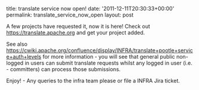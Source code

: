 title: translate service now open!
date: '2011-12-11T20:30:33+00:00'
permalink: translate_service_now_open
layout: post

<p>

A few projects have requested it, now it is here! Check out <a href="https://translate.apache.org">https://translate.apache.org</a> and get your project added.</p>
  <p>See also <a href="https://cwiki.apache.org/confluence/display/INFRA/translate+pootle+service+auth+levels">https://cwiki.apache.org/confluence/display/INFRA/translate+pootle+service+auth+levels</a> for more information - you will see that general public non-logged in users can submit translate requests whilst any logged in user (i.e. - committers) can process those submissions.</p>
  <p>Enjoy! - Any queries to the infra team please or file a INFRA Jira ticket.</p>
